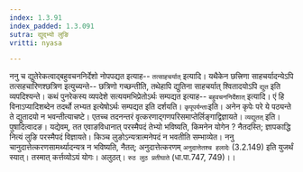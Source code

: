 ```yaml
---
index: 1.3.91
index_padded: 1.3.091
sutra: द्युद्भ्यो लुङि
vritti: nyasa

---
```

ननु च द्युतेरेकत्वाद्बहुवचननिर्देशो नोपपद्यत इत्याह-- `तत्साहचर्यात्` इत्यादि। यथैकेन छत्त्रिणा साहचर्यादन्येऽपि तत्सहचारिणश्छत्रिण इत्युच्यन्ते-- छत्रिणो गच्छन्तीति, तथेहापि द्युतिना साहचर्यात् श्वितादयोऽपि `द्युत` इति व्यपदिश्यन्ते। कथं पुनरेकस्य व्यपदेशे सत्ययमभिप्रेतोऽर्थः सम्पद्यत इत्याह-- `बहुवचननिर्देशात्` इत्यादि। एं हि विनाऽप्यादिशब्देन तदर्थो लभ्यत इत्येषोऽर्थः सम्पद्यत इति दर्शयति। `कृपूपर्यन्ताः`इति। अनेन कृपेः परे ये पठ्यन्ते ते द्युतादयो न भवन्तीत्याचष्टे। एतच्च तदनन्तरं वृत्करणाद्गणपरिसमाप्तेर्लिङ्गाद्विज्ञायते। `व्यद्युतत्` इति। पुषादित्वादङ। यद्येवम्, तत एवाङविधानात् परस्मैपदं तेभ्यो भविष्यति, किमनेन योगेन ? नैतदस्ति; ज्ञापकाद्धि नित्यं लुङि परस्मैपदं विज्ञायते। किञ्च लुङोऽन्यत्रात्मनेपदं न भवतीति सम्भाव्येत। ननु चानुदात्तेत्करणसामर्थ्यादन्यत्र न भविष्यति, नैतत्; अनुदात्तेत्करणम् `अनुदात्तेतश्च हलादेः` (3.2.149) इति युजर्थं स्यात्। तस्मात् कर्त्तव्योऽयं योगः। अलुठत्। `रुठ लुठ प्रतीघाते` (धा.पा.747, 749)।।